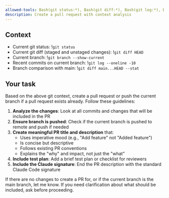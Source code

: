 ```yaml
---
allowed-tools: Bash(git status:*), Bash(git diff:*), Bash(git log:*), Bash(git branch:*), Bash(git push:*), Bash(gh pr:*)
description: Create a pull request with context analysis
---
```


## Context

- Current git status: !`git status`
- Current git diff (staged and unstaged changes): !`git diff HEAD`
- Current branch: !`git branch --show-current`
- Recent commits on current branch: !`git log --oneline -10`
- Branch comparison with main: !`git diff main...HEAD --stat`

## Your task

Based on the above git context, create a pull request or push the current branch if a pull request exists already. Follow these guidelines:

1. **Analyze the changes**: Look at all commits and changes that will be included in the PR
2. **Ensure branch is pushed**: Check if the current branch is pushed to remote and push if needed
3. **Create meaningful PR title and description** that:
   - Uses imperative mood (e.g., "Add feature" not "Added feature")
   - Is concise but descriptive
   - Follows existing PR conventions
   - Explains the "why" and impact, not just the "what"
4. **Include test plan**: Add a brief test plan or checklist for reviewers
5. **Include the Claude signature**: End the PR description with the standard Claude Code signature

If there are no changes to create a PR for, or if the current branch is the main branch, let me know. If you need clarification about what should be included, ask before proceeding.

